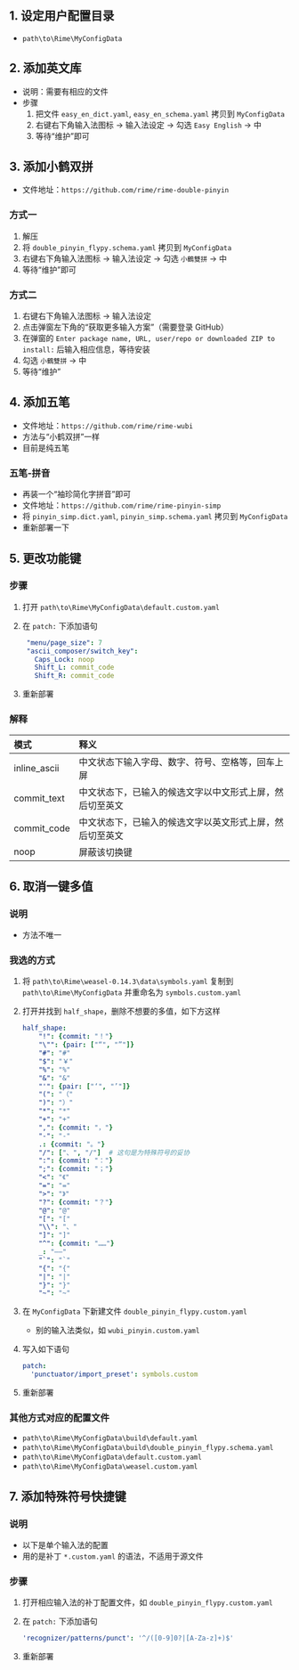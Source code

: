 ## 1. 设定用户配置目录

- `path\to\Rime\MyConfigData`

## 2. 添加英文库

- 说明：需要有相应的文件
- 步骤
    1. 把文件 `easy_en_dict.yaml`, `easy_en_schema.yaml` 拷贝到 `MyConfigData`
    2. 右键右下角输入法图标 -> 输入法设定 -> 勾选 `Easy English` -> 中
    3. 等待“维护”即可

## 3. 添加小鹤双拼

- 文件地址：`https://github.com/rime/rime-double-pinyin`

### 方式一

1. 解压
2. 将 `double_pinyin_flypy.schema.yaml` 拷贝到 `MyConfigData`
3. 右键右下角输入法图标 -> 输入法设定 -> 勾选 `小鶴雙拼` -> 中
4. 等待“维护”即可

### 方式二

1. 右键右下角输入法图标 -> 输入法设定
2. 点击弹窗左下角的“获取更多输入方案”（需要登录 GitHub）
3. 在弹窗的 `Enter package name, URL, user/repo or downloaded ZIP to install:` 后输入相应信息，等待安装
4. 勾选 `小鶴雙拼` -> 中
5. 等待“维护”

## 4. 添加五笔

- 文件地址：`https://github.com/rime/rime-wubi`
- 方法与“小鹤双拼”一样
- 目前是纯五笔

### 五笔-拼音

- 再装一个“袖珍简化字拼音”即可
- 文件地址：`https://github.com/rime/rime-pinyin-simp`
- 将 `pinyin_simp.dict.yaml`, `pinyin_simp.schema.yaml` 拷贝到 `MyConfigData`
- 重新部署一下

## 5. 更改功能键

### 步骤

1. 打开 `path\to\Rime\MyConfigData\default.custom.yaml`
2. 在 `patch:` 下添加语句

   ```yaml
    "menu/page_size": 7
    "ascii_composer/switch_key":
      Caps_Lock: noop
      Shift_L: commit_code
      Shift_R: commit_code
   ```

3. 重新部署

### 解释

| 模式 | 释义 |
| :--- | :--- |
| inline_ascii | 中文状态下输入字母、数字、符号、空格等，回车上屏 |
| commit_text  | 中文状态下，已输入的候选文字以中文形式上屏，然后切至英文 |
| commit_code  | 中文状态下，已输入的候选文字以英文形式上屏，然后切至英文 |
| noop         | 屏蔽该切换键 |


## 6. 取消一键多值

### 说明

- 方法不唯一

### 我选的方式

1. 将 `path\to\Rime\weasel-0.14.3\data\symbols.yaml` 复制到 `path\to\Rime\MyConfigData` 并重命名为 `symbols.custom.yaml`
2. 打开并找到 `half_shape`，删除不想要的多值，如下方这样

    ```yaml
    half_shape:
        "!": {commit: "！"}
        "\"": {pair: ["“", "”"]}
        "#": "#"
        "$": "￥"
        "%": "%"
        "&": "&"
        "'": {pair: ["‘", "’"]}
        "(": "（"
        ")": "）"
        "*": "*"
        "+": "+"
        ",": {commit: "，"}
        "-": "-"
        .: {commit: "。"}
        "/": ["、", "/"]  # 这句是为特殊符号的妥协
        ":": {commit: "："}
        ";": {commit: "；"}
        "<": "《"
        "=": "="
        ">": "》"
        "?": {commit: "？"}
        "@": "@"
        "[": "["
        "\\": "、"
        "]": "]"
        "^": {commit: "……"}
        _: "——"
        "`": "`"
        "{": "{"
        "|": "|"
        "}": "}"
        "~": "~"
    ```

3. 在 `MyConfigData` 下新建文件 `double_pinyin_flypy.custom.yaml`
    - 别的输入法类似，如 `wubi_pinyin.custom.yaml`
4. 写入如下语句

    ```yaml
    patch:
      'punctuator/import_preset': symbols.custom
    ```

5. 重新部署

### 其他方式对应的配置文件

- `path\to\Rime\MyConfigData\build\default.yaml`
- `path\to\Rime\MyConfigData\build\double_pinyin_flypy.schema.yaml`
- `path\to\Rime\MyConfigData\default.custom.yaml`
- `path\to\Rime\MyConfigData\weasel.custom.yaml`

## 7. 添加特殊符号快捷键

### 说明

- 以下是单个输入法的配置
- 用的是补丁 `*.custom.yaml` 的语法，不适用于源文件

### 步骤

1. 打开相应输入法的补丁配置文件，如 `double_pinyin_flypy.custom.yaml`
2. 在 `patch:` 下添加语句

    ```yaml
    'recognizer/patterns/punct': '^/([0-9]0?|[A-Za-z]+)$'
    ```

3. 重新部署
